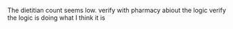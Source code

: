 The dietitian count seems low.
verify with pharmacy abiout the logic
verify the logic is doing what I think it is
